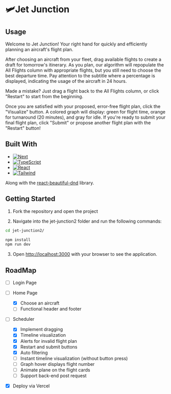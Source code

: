 # 🛩️Jet Junction

## Usage

Welcome to Jet Junction! Your right hand for quickly and efficiently planning an aircraft's flight plan.

After choosing an aircraft from your fleet, drag available flights to create a draft for tomorrow's itinerary. As you plan, our algorithm will repopulate the All Flights column with appropriate flights, but you still need to choose the best departure time. Pay attention to the subtitle where a percentage is displayed, indicating the usage of the aircraft in 24 hours.

Made a mistake? Just drag a flight back to the All Flights column, or click "Restart" to start from the beginning.

Once you are satisfied with your proposed, error-free flight plan, click the "Visualize" button. A colored graph will display: green for flight time, orange for turnaround (20 minutes), and gray for idle. If you're ready to submit your final flight plan, click "Submit" or propose another flight plan with the "Restart" button!

## Built With

* [![Next][Next.js]][Next-url]
* [![TypeScript][TypeScript.js]][TypeScript-url]
* [![React][React.js]][React-url]
* [![Tailwind][Tailwind.js]][Tailwind-url]

Along with the [react-beautiful-dnd](https://github.com/atlassian/react-beautiful-dnd) library.

## Getting Started

1) Fork the repository and open the project

2) Navigate into the jet-junction2 folder and run the following commands:

```bash
cd jet-junction2/

npm install
npm run dev
```

3) Open [http://localhost:3000](http://localhost:3000) with your browser to see the application.

## RoadMap
- [ ] Login Page
- [ ] Home Page
    - [x] Choose an aircraft
    - [ ] Functional header and footer
- [ ] Scheduler
    - [x] Implement dragging
    - [x] Timeline visualization
    - [x] Alerts for invalid flight plan
    - [x] Restart and submit buttons
    - [x] Auto filtering
    - [ ] Instant timeline visualization (without button press)
    - [ ] Graph hover displays flight number
    - [ ] Animate plane on the flight cards
    - [ ] Support back-end post request
- [x] Deploy via Vercel


<!-- MARKDOWN LINKS & IMAGES -->
<!-- https://www.markdownguide.org/basic-syntax/#reference-style-links -->
[React.js]: https://img.shields.io/badge/React-20232A?style=for-the-badge&logo=react&logoColor=61DAFB
[React-url]: https://reactjs.org/
[Tailwind.js]: https://img.shields.io/badge/tailwindcss-%2338B2AC.svg?style=for-the-badge&logo=tailwind-css&logoColor=white
[Tailwind-url]: https://tailwindcss.com
[Typescript.js]: https://img.shields.io/badge/TypeScript-3178C6.svg?style=for-the-badge&logo=TypeScript&logoColor=white
[Typescript-url]: https://www.typescriptlang.org/
[Next.js]: https://img.shields.io/badge/Next.js-000000.svg?style=for-the-badge&logo=nextdotjs&logoColor=white
[Next-url]: https://nextjs.org/